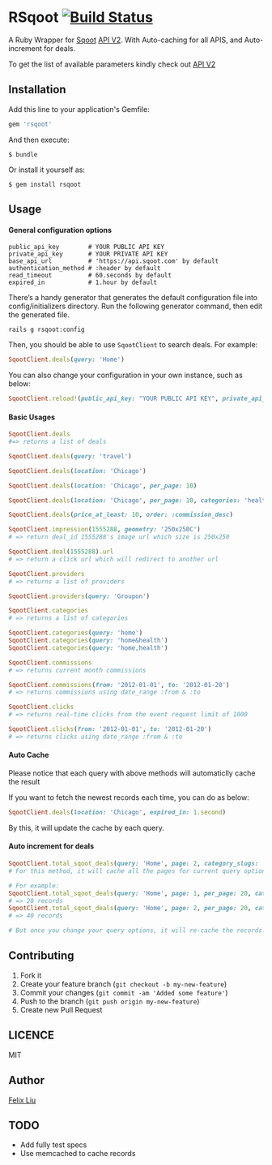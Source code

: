 RSqoot [![Build Status](https://travis-ci.org/lyfeyaj/rsqoot.svg?branch=master)](https://travis-ci.org/lyfeyaj/rsqoot)
======

A Ruby Wrapper for [Sqoot](http://www.sqoot.com) [API V2](http://docs.sqoot.com/v2/overview.html). With Auto-caching for all APIS, and Auto-increment for deals.

To get the list of available parameters kindly check out [API V2](http://docs.sqoot.com/v2/overview.html)

## Installation

Add this line to your application's Gemfile:

```ruby
gem 'rsqoot'
```

And then execute:

    $ bundle

Or install it yourself as:

    $ gem install rsqoot

## Usage

#### General configuration options

    public_api_key        # YOUR PUBLIC API KEY
    private_api_key       # YOUR PRIVATE API KEY
    base_api_url          # 'https://api.sqoot.com' by default
    authentication_method # :header by default
    read_timeout          # 60.seconds by default
    expired_in            # 1.hour by default

There’s a handy generator that generates the default configuration file into config/initializers directory. Run the following generator command, then edit the generated file.

    rails g rsqoot:config

Then, you should be able to use `SqootClient` to search deals. For example:

```ruby
SqootClient.deals(query: 'Home')
```

You can also change your configuration in your own instance, such as below:

```ruby
SqootClient.reload!(public_api_key: "YOUR PUBLIC API KEY", private_api_key: 'YOUR PRIVATE API KEY')
```

#### Basic Usages

```ruby
SqootClient.deals
#=> returns a list of deals

SqootClient.deals(query: 'travel')

SqootClient.deals(location: 'Chicago')

SqootClient.deals(location: 'Chicago', per_page: 10)

SqootClient.deals(location: 'Chicago', per_page: 10, categories: 'health-beauty', page: 2)

SqootClient.deals(price_at_least: 10, order: :commission_desc)

SqootClient.impression(1555288, geometry: '250x250C')
# => return deal_id 1555288's image url which size is 250x250

SqootClient.deal(1555288).url
# => return a click url which will redirect to another url

SqootClient.providers
# => returns a list of providers

SqootClient.providers(query: 'Groupon')

SqootClient.categories
# => returns a list of categories

SqootClient.categories(query: 'home')
SqootClient.categories(query: 'home&health')
SqootClient.categories(query: 'home,health')

SqootClient.commissions
# => returns current month commissions

SqootClient.commissions(from: '2012-01-01', to: '2012-01-20')
# => returns commissions using date_range :from & :to

SqootClient.clicks
# => returns real-time clicks from the event request limit of 1000

SqootClient.clicks(from: '2012-01-01', to: '2012-01-20')
# => returns clicks using date_range :from & :to
```

#### Auto Cache

Please notice that each query with above methods will automaticlly cache the result

If you want to fetch the newest records each time, you can do as below:

```ruby
SqootClient.deals(location: 'Chicago', expired_in: 1.second)
```

By this, it will update the cache by each query.

#### Auto increment for deals

```ruby
SqootClient.total_sqoot_deals(query: 'Home', page: 2, category_slugs: 'US')
# For this method, it will cache all the pages for current query options, the more you query the more it will store until reach the end.

# For example:
SqootClient.total_sqoot_deals(query: 'Home', page: 1, per_page: 20, category_slugs: 'US').count
# => 20 records
SqootClient.total_sqoot_deals(query: 'Home', page: 2, per_page: 20, category_slugs: 'US').count
# => 40 records

# But once you change your query options, it will re-cache the records.
```


## Contributing

1. Fork it
2. Create your feature branch (`git checkout -b my-new-feature`)
3. Commit your changes (`git commit -am 'Added some feature'`)
4. Push to the branch (`git push origin my-new-feature`)
5. Create new Pull Request

## LICENCE

MIT

## Author

[Felix Liu](https://github.com/lyfeyaj)

## TODO

+ Add fully test specs
+ Use memcached to cache records